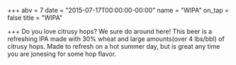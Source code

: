 +++
abv = 7
date = "2015-07-17T00:00:00-00:00"
name = "WIPA"
on_tap = false
title = "WIPA"

+++
Do you love citrusy hops? We sure do around here! This beer is a refreshing IPA made with 30% wheat and large amounts(over 4 lbs/bbl) of citrusy hops. Made to refresh on a hot summer day, but is great any time you are jonesing for some hop flavor.